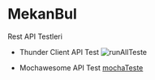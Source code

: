 # MekanBul 
Rest API Testleri
-  Thunder Client API Test
![runAllTeste](https://user-images.githubusercontent.com/96134531/204568530-a88e550b-b9f9-439b-bec3-77c04389e1cc.png)

-  Mochawesome API Test
[mochaTeste](https://user-images.githubusercontent.com/96134531/204568624-56ef3cfe-8670-48ee-9608-514609bcd1f6.png)


